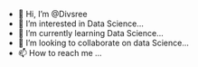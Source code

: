 - 👋 Hi, I’m @Divsree
- 👀 I’m interested in Data Science...
- 🌱 I’m currently learning Data Science...
- 💞️ I’m looking to collaborate on data Science...
- 📫 How to reach me ...

<!---
Divsree/Divsree is a ✨ special ✨ repository because its `README.md` (this file) appears on your GitHub profile.
You can click the Preview link to take a look at your changes.
--->
